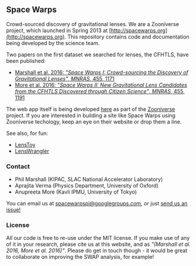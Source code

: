 Space Warps
-----------

Crowd-sourced discovery of gravitational lenses. We are a Zooniverse project,
which launched in Spring 2013 at [http://spacewarps.org](http://spacewarps.org). This repository contains code and documentation
being developed by the science team.

Two papers on the first dataset we searched for lenses, the CFHTLS, have been published:

* [Marshall et al. 2016: *"Space Warps I: Crowd-sourcing the Discovery of Gravitational Lenses"*, *MNRAS*, 455, 1171](https://github.com/drphilmarshall/SpaceWarps/raw/master/doc/sw-system-published.pdf)
* [More et al. 2016: *"Space Warps II: New Gravitational Lens Candidates from the CFHTLS Discovered through Citizen Science"*, *MNRAS*, 455, 1191](https://github.com/drphilmarshall/SpaceWarps/raw/master/doc/sw-cfhtls-published.pdf)

The web app itself is being developed [here](https://github.com/zooniverse/Lens-Zoo) as part of the [Zooniverse](http://zooniverse.org) project. If you are interested in building a site like Space Warps using Zooniverse techology, keep an eye on their website or drop them a line.

See also, for fun:
* [LensToy](http://github.com/slowe/LensToy/)
* [LensWrangler](http://github.com/drphilmarshall/LensWrangler/)


### Contact

* Phil Marshall (KIPAC, SLAC National Accelerator Laboratory)
* Aprajita Verma (Physics Department, University of Oxford)
* Anupreeta More (Kavli IPMU, University of Tokyo)

You can email us at [spacewarpspi@googlegroups.com](mailto:spacewarpspi@googlegroups.com), or just [send us an issue!](https://github.com/drphilmarshall/SpaceWarps/issues)

### License

All our code is free to re-use under the MIT license. If you make use of any of it in your research, please cite us at this website, and as *"(Marshall et al. 2016, More et al. 2016)"*. Please do get in touch though - it would be great to collaborate on improving the SWAP analysis, for example!
